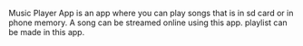 Music Player App is an app where you can play songs that is in sd card or in phone memory. A song can be streamed online using this app. playlist can be made in this app.
